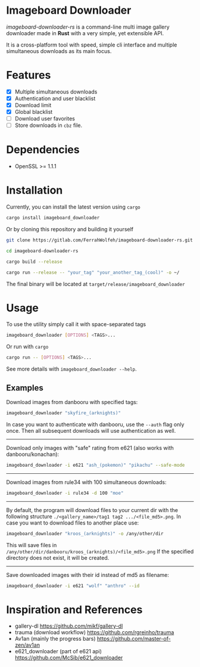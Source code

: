 # Imageboard Downloader

*imageboard-downloader-rs* is a command-line multi image gallery downloader made in **Rust** with a very simple, yet
extensible API.

It is a cross-platform tool with speed, simple cli interface and multiple simultaneous downloads as its main focus.


Features
========
- [x] Multiple simultaneous downloads
- [x] Authentication and user blacklist
- [x] Download limit
- [x] Global blacklist
- [ ] Download user favorites
- [ ] Store downloads in `cbz` file.

Dependencies
============

- OpenSSL >= 1.1.1


Installation
============

Currently, you can install the latest version using `cargo`

```bash
cargo install imageboard_downloader
```
Or by cloning this repository and building it yourself

```bash
git clone https://gitlab.com/FerrahWolfeh/imageboard-downloader-rs.git

cd imageboard-downloader-rs

cargo build --release

cargo run --release -- "your_tag" "your_another_tag_(cool)" -o ~/
```

The final binary will be located at `target/release/imageboard_downloader`

Usage
=====

To use the utility simply call it with space-separated tags

```bash
imageboard_downloader [OPTIONS] <TAGS>...
```
Or run with `cargo`

```bash
cargo run -- [OPTIONS] <TAGS>...
```

See more details with `imageboard_downloader --help`.


Examples
--------

Download images from danbooru with specified tags:

```bash
imageboard_downloader "skyfire_(arknights)"
```
In case you want to authenticate with danbooru, use the `--auth` flag only once. Then all subsequent downloads will use authentication as well.

***

Download only images with "safe" rating from e621 (also works with danbooru/konachan):

```bash
imageboard_downloader -i e621 "ash_(pokemon)" "pikachu" --safe-mode
```
***

Download images from rule34 with 100 simultaneous downloads:
```bash
imageboard_downloader -i rule34 -d 100 "moe"
```
***

By default, the program will download files to your current dir with the following structure `./<gallery_name>/tag1 tag2 .../<file_md5>.png`. In case you want to download files to another place use:
```bash
imageboard_downloader "kroos_(arknights)" -o /any/other/dir
```
This will save files in `/any/other/dir/danbooru/kroos_(arknights)/<file_md5>.png`
If the specified directory does not exist, it will be created.

***

Save downloaded images with their id instead of md5 as filename:
```bash
imageboard_downloader -i e621 "wolf" "anthro" --id
```



Inspiration and References
==========================

* gallery-dl                         https://github.com/mikf/gallery-dl
* trauma (download workflow)         https://github.com/rgreinho/trauma
* Av1an (mainly the progress bars)   https://github.com/master-of-zen/av1an
* e621_downloader (part of e621 api) https://github.com/McSib/e621_downloader


